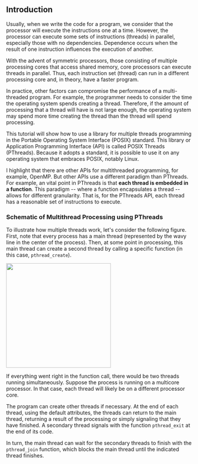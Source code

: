 ## Introduction
Usually, when we write the code for a program, we consider that the processor will execute the instructions one at a time. However, the processor can execute some sets of instructions (threads) in parallel, especially those with no dependencies. Dependence occurs when the result of one instruction influences the execution of another.

With the advent of symmetric processors, those consisting of multiple processing cores that access shared memory, core processors can execute threads in parallel. Thus, each instruction set (thread) can run in a different processing core and, in theory, have a faster program.

In practice, other factors can compromise the performance of a multi-threaded program. For example, the programmer needs to consider the time the operating system spends creating a thread. Therefore, if the amount of processing that a thread will have is not large enough, the operating system may spend more time creating the thread than the thread will spend processing.

This tutorial will show how to use a library for multiple threads programming in the Portable Operating System Interface (POSIX) standard. This library or Application Programming Interface (API) is called POSIX Threads (PThreads). Because it adopts a standard, it is possible to use it on any operating system that embraces POSIX, notably Linux.

I highlight that there are other APIs for multithreaded programming, for example, OpenMP. But other APIs use a different paradigm than PThreads. For example, an vital point in PThreads is that **each thread is embedded in a function**. This paradigm -- where a function encapsulates a thread -- allows for different granularity. That is, for the PThreads API, each thread has a reasonable set of instructions to execute.

### Schematic of Multithread Processing using PThreads
To illustrate how multiple threads work, let's consider the following figure. First, note that every process has a main thread (represented by the wavy line in the center of the process). Then, at some point in processing, this main thread can create a second thread by calling a specific function (in this case, ``pthread_create``).

<img src="https://github.com/gradvohl/YAPTT/blob/main/YAPTT.png?raw=true" align="center" width=283 />

If everything went right in the function call, there would be two threads running simultaneously. Suppose the process is running on a multicore processor. In that case, each thread will likely be on a different processor core.

The program can create other threads if necessary. At the end of each thread, using the default attributes, the threads can return to the main thread, returning a result of the processing or simply signaling that they have finished. A secondary thread signals with the function ``pthread_exit`` at the end of its code.

In turn, the main thread can wait for the secondary threads to finish with the ``pthread_join`` function, which blocks the main thread until the indicated thread finishes.

